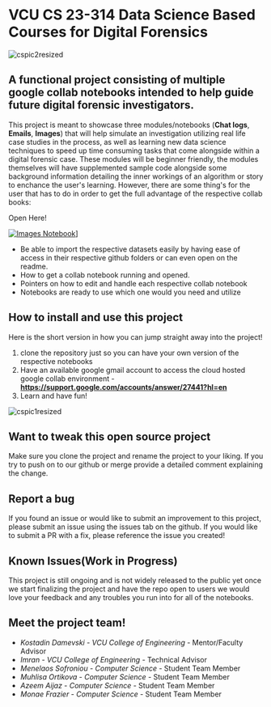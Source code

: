 # VCU CS 23-314 Data Science Based Courses for Digital Forensics

![cspic2resized](https://user-images.githubusercontent.com/55904015/220277076-64ce0f77-f6d7-459f-b3f1-b7c5cb123419.jpg)

## A functional project consisting of multiple google collab notebooks intended to help guide future digital forensic investigators.
This project is meant to showcase three modules/notebooks (__Chat logs__, __Emails__, __Images__) that will help simulate an investigation utilizing real life case studies in the process, as well as learning new data science techniques to  speed up time consuming tasks that come alongside within a digital forensic case. These modules will be beginner friendly, the modules themselves will have supplemented sample code alongside some background information detailing the inner workings of an algorithm or story to enchance the user's learning. However, there are some thing's for the user that has to do in order to get the full advantage of the respective collab books: 


Open Here!

[![Images Notebook](https://colab.research.google.com/assets/colab-badge.svg)](https://colab.research.google.com/drive/1fH5sxqxaHFFcUKgVpU6lGmdqvDEN2G4N?authuser=1#scrollTo=HSpk_sSnR_9S)]





* Be able to import the respective datasets easily by having ease of access in their respective github folders or can even open on the readme.
* How to get a collab notebook running and opened.
* Pointers on how to edit and handle each respective collab notebook
* Notebooks are ready to use which one would you need and utilize 



## How to install and use this project

Here is the short version in how you can jump straight away into the project!

1. clone the repository just so you can have your own version of the respective notebooks
2. Have an available google gmail account to access the cloud hosted google collab environment -__https://support.google.com/accounts/answer/27441?hl=en__
3. Learn and have fun!


![cspic1resized](https://user-images.githubusercontent.com/55904015/220275982-14e52c8a-4bfd-449c-87c5-9a773a4a7096.jpg)

## Want to tweak this open source project

Make sure you clone the project and rename the project to your liking. If you try to push on to our github or merge provide a detailed comment explaining the change.






## Report a bug
If you found an issue or would like to submit an improvement to this project, please submit an issue using the issues tab on the github. If you would like to submit a PR with a fix, please reference the issue you created!


## Known Issues(Work in Progress)

This project is still ongoing and is not widely released to the public yet once we start finalizing the project and have the repo open to users we would love your feedback and any troubles you run into for all of the notebooks.




## Meet the project team!
- *Kostadin Damevski*  - *VCU College of Engineering* - Mentor/Faculty Advisor
- *Imran* - *VCU College of Engineering* - Technical Advisor
- *Menelaos Sofroniou* - *Computer Science* - Student Team Member
- *Muhlisa Ortikova* - *Computer Science* - Student Team Member
- *Azeem Aijaz* - *Computer Science* - Student Team Member
- *Monae Frazier* - *Computer Science* - Student Team Member
